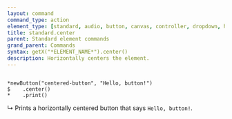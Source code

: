 ```yaml
---
layout: command
command_type: action
element_type: [standard, audio, button, canvas, controller, dropdown, html, image, mediarecorder, scale, text, textinput, tooltip, video, voicerecorder, youtube]
title: standard.center
parent: Standard element commands
grand_parent: Commands
syntax: getX("*ELEMENT_NAME*").center()
description: Horizontally centers the element.
---
```


<pre><code class="language-diff-javascript diff-highlight">
*newButton("centered-button", "Hello, button!")
$    .center()
*    .print()
</code></pre>

↳ Prints a horizontally centered button that says `Hello, button!`.
